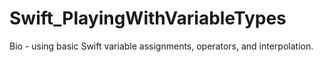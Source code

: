 # Swift_PlayingWithVariableTypes
Bio - using basic Swift variable assignments, operators, and interpolation.
